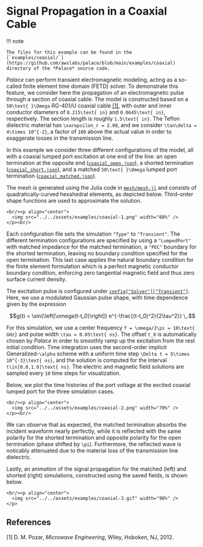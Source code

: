 <!--- Copyright Amazon.com, Inc. or its affiliates. All Rights Reserved. --->
<!--- SPDX-License-Identifier: Apache-2.0 --->
# Signal Propagation in a Coaxial Cable

!!! note
    
    The files for this example can be found in the
    [`examples/coaxial/`](https://github.com/awslabs/palace/blob/main/examples/coaxial)
    directory of the *Palace* source code.

*Palace* can perform transient electromagnetic modeling, acting as a so-called finite
element time domain (FETD) solver. To demonstrate this feature, we consider here the
propagation of an electromagnetic pulse through a section of coaxial cable. The model is
constructed based on a ``50\text{ }\Omega`` RG-401/U coaxial cable [[1]](#References), with
outer and inner conductor diameters of ``0.215\text{ in}`` and ``0.0645\text{ in}``,
respectively. The section length is roughly ``1.5\text{ in}``. The Teflon dielectric
material has ``\varepsilon_r = 2.08``, and we consider ``\tan\delta = 4\times 10^{-2}``, a
factor of ``100`` above the actual value in order to exaggerate losses in the transmission
line.

In this example we consider three different configurations of the model, all with a coaxial
lumped port excitation at one end of the line: an open termination at the opposite end
([`coaxial_open.json`](https://github.com/awslabs/palace/blob/main/examples/coaxial/coaxial_open.json)),
a shorted termination
([`coaxial_short.json`](https://github.com/awslabs/palace/blob/main/examples/coaxial/coaxial_short.json)),
and a matched ``50\text{ }\Omega`` lumped port termination
([`coaxial_matched.json`](https://github.com/awslabs/palace/blob/main/examples/coaxial/coaxial_matched.json)).

The mesh is generated using the Julia code in
[`mesh/mesh.jl`](https://github.com/awslabs/palace/blob/main/examples/coaxial/mesh/mesh.jl)
and consists of quadratically-curved hexahedral elements, as depicted below. Third-order
shape functions are used to approximate the solution.

```@raw html
<br/><p align="center">
  <img src="../../assets/examples/coaxial-1.png" width="60%" />
</p><br/>
```

Each configuration file sets the simulation `"Type"` to `"Transient"`. The different
termination configurations are specified by using a `"LumpedPort"` with matched impedance
for the matched termination, a `"PEC"` boundary for the shorted termination, leaving no
boundary condition specified for the open termination. This last case applies the natural
boundary condition for the finite element formulation which is a perfect magnetic conductor
boundary condition, enforcing zero tangential magnetic field and thus zero surface current
density.

The excitation pulse is configured under
[`config["Solver"]["Transient"]`](../config/solver.md#solver%5B%22Transient%22%5D). Here, we
use a modulated Gaussian pulse shape, with time dependence given by the expression

```math
g(t) = \sin{\left[\omega(t-t_0)\right]} e^{-\frac{(t-t_0)^2}{2\tau^2}} \,.
```

For this simulation, we use a center frequency ``f = \omega/2\pi = 10\text{ GHz}`` and pulse
width ``\tau = 0.05\text{ ns}``. The offset ``t_0`` is automatically chosen by *Palace* in
order to smoothly ramp up the excitation from the rest initial condition. Time integration
uses the second-order implicit Generalized-``\alpha`` scheme with a uniform time step
``\Delta t = 5\times 10^{-3}\text{ ns}``, and the solution is computed for the interval
``t\in[0.0,1.0]\text{ ns}``. The electric and magnetic field solutions are sampled every
``10`` time steps for visualization.

Below, we plot the time histories of the port voltage at the excited coaxial lumped port for
the three simulation cases.

```@raw html
<br/><p align="center">
  <img src="../../assets/examples/coaxial-2.png" width="70%" />
</p><br/>
```

We can observe that as expected, the matched termination absorbs the incident waveform
nearly perfectly, while it is reflected with the same polarity for the shorted termination
and opposite polarity for the open termination (phase shifted by ``\pi``). Furthermore, the
reflected wave is noticably attenuated due to the material loss of the transmission line
dielectric.

Lastly, an animation of the signal propagation for the matched (left) and shorted
(right) simulations, constructed using the saved fields, is shown below.

```@raw html
<br/><p align="center">
  <img src="../../assets/examples/coaxial-3.gif" width="90%" />
</p>
```

## References

[1] D. M. Pozar, _Microwave Engineering_, Wiley, Hoboken, NJ, 2012.
